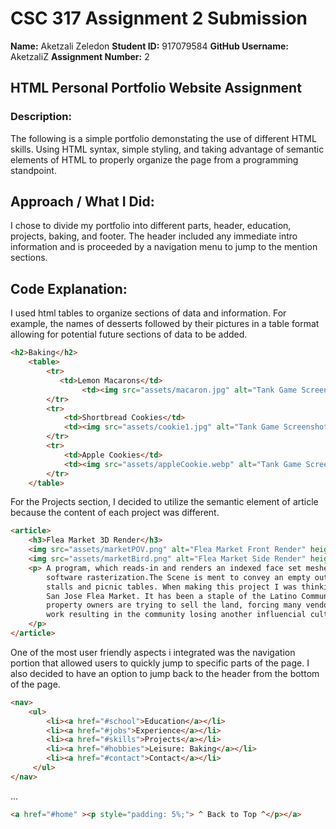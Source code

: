 # CSC 317 Assignment 2 Submission

**Name:** Aketzali Zeledon
**Student ID:** 917079584
**GitHub Username:** AketzaliZ
**Assignment Number:** 2  


##  HTML Personal Portfolio Website Assignment

### Description:
The following is a simple portfolio demonstating the use of different HTML skills. Using HTML syntax, simple styling, and taking advantage of semantic elements of HTML to properly organize the page from a programming standpoint.


## Approach / What I Did:
I chose to divide my portfolio into different parts, header, education, projects, baking, and footer.
The header included any immediate intro information and is proceeded by a navigation menu to jump to the mention sections.


## Code Explanation:
I used html tables to organize sections of data and information. For example, the names of desserts followed by their pictures in a table format allowing for potential future sections of data to be added.

```html
<h2>Baking</h2>
    <table>
        <tr>
           <td>Lemon Macarons</td>
                <td><img src="assets/macaron.jpg" alt="Tank Game Screenshot" height="300"></td>
        </tr>
        <tr>
            <td>Shortbread Cookies</td>
            <td><img src="assets/cookie1.jpg" alt="Tank Game Screenshot" height="300"></td>
        </tr>
        <tr>
            <td>Apple Cookies</td>
            <td><img src="assets/appleCookie.webp" alt="Tank Game Screenshot" height="300"></td>
        </tr>
    </table>
```
For the Projects section, I decided to utilize the semantic element of article because the content of each project was different. 

```html
<article>
    <h3>Flea Market 3D Render</h3>
    <img src="assets/marketPOV.png" alt="Flea Market Front Render" height="200">
    <img src="assets/marketBird.png" alt="Flea Market Side Render" height="200">
    <p> A program, which reads-in and renders an indexed face set meshes to an image via
        software rasterization.The Scene is ment to convey an empty outdoor market with
        stalls and picnic tables. When making this project I was thinking about the
        San Jose Flea Market. It has been a staple of the Latino Community and now the
        property owners are trying to sell the land, forcing many vendors to find other
        work resulting in the community losing another influencial cultural hub.
    </p>
</article>
```
One of the most user friendly aspects i integrated was the navigation portion that allowed users
to quickly jump to specific parts of the page. I also decided to have an option to jump back to the header from the bottom of the page.

```html
<nav>
    <ul>
        <li><a href="#school">Education</a></li>
        <li><a href="#jobs">Experience</a></li>
        <li><a href="#skills">Projects</a></li>
        <li><a href="#hobbies">Leisure: Baking</a></li>
        <li><a href="#contact">Contact</a></li>
     </ul>  
</nav>
```
...

```html
<a href="#home" ><p style="padding: 5%;"> ^ Back to Top ^</p></a>
